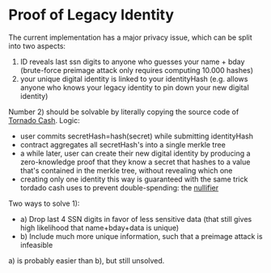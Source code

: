 # Proof of Legacy Identity

The current implementation has a major privacy issue, which can be split into two aspects: 
 1) ID reveals last ssn digits to anyone who guesses your name + bday (brute-force preimage attack only requires computing 10.000 hashes)
 2) your unique digital identity is linked to your identityHash (e.g. allows anyone who knows your legacy identity to pin down your new digital identity)

Number 2) should be solvable by literally copying the source code of [Tornado Cash](https://github.com/tornadocash). Logic: 
- user commits secretHash=hash(secret) while submitting identityHash
- contract aggregates all secretHash's into a single merkle tree
- a while later, user can create their new digital identity by producing a zero-knowledge proof that they know a secret that hashes to a value that's contained in the merkle tree, without revealing which one
- creating only one identity this way is guaranteed with the same trick tordado cash uses to prevent double-spending: the [nullifier](https://docs.tornado.cash/how-does-tornado.cash-work)

Two ways to solve 1):
  - a) Drop last 4 SSN digits in favor of less sensitive data (that still gives high likelihood that name+bday+data is unique)
  - b) Include much more unique information, such that a preimage attack is infeasible
 
 a) is probably easier than b), but still unsolved.
